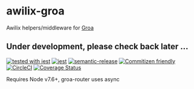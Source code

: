 # awilix-groa

Awilix helpers/middleware for [Groa](https://github.com/GroaJS/groa)

## Under development, please check back later ...

[![tested with jest](https://img.shields.io/badge/tested_with-jest-99424f.svg)](https://github.com/facebook/jest) [![jest](https://jestjs.io/img/jest-badge.svg)](https://github.com/facebook/jest)
[![semantic-release](https://img.shields.io/badge/%20%20%F0%9F%93%A6%F0%9F%9A%80-semantic--release-e10079.svg)](https://github.com/semantic-release/semantic-release)
[![Commitizen friendly](https://img.shields.io/badge/commitizen-friendly-brightgreen.svg)](http://commitizen.github.io/cz-cli/)
[![CircleCI](https://circleci.com/gh/galenwarren/awilix-groa/tree/master.svg?style=svg)](https://circleci.com/gh/galenwarren/awilix-groa/tree/master)
[![Coverage Status](https://coveralls.io/repos/github/galenwarren/awilix-groa/badge.svg?branch=master)](https://coveralls.io/github/galenwarren/awilix-groa?branch=master)

Requires Node v7.6+, groa-router uses async
